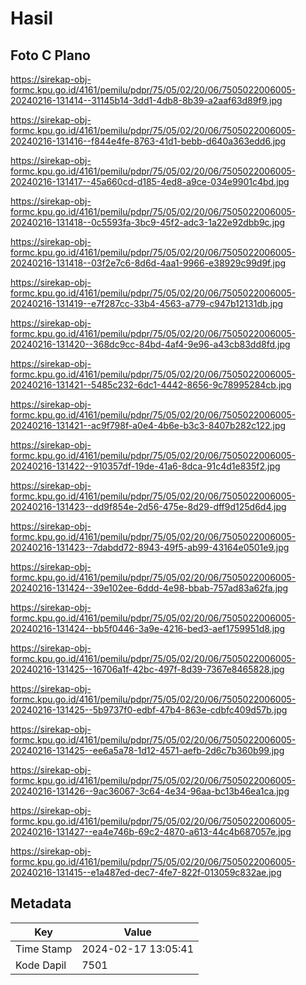 # Hasil

## Foto C Plano

https://sirekap-obj-formc.kpu.go.id/4161/pemilu/pdpr/75/05/02/20/06/7505022006005-20240216-131414--31145b14-3dd1-4db8-8b39-a2aaf63d89f9.jpg

https://sirekap-obj-formc.kpu.go.id/4161/pemilu/pdpr/75/05/02/20/06/7505022006005-20240216-131416--f844e4fe-8763-41d1-bebb-d640a363edd6.jpg

https://sirekap-obj-formc.kpu.go.id/4161/pemilu/pdpr/75/05/02/20/06/7505022006005-20240216-131417--45a660cd-d185-4ed8-a9ce-034e9901c4bd.jpg

https://sirekap-obj-formc.kpu.go.id/4161/pemilu/pdpr/75/05/02/20/06/7505022006005-20240216-131418--0c5593fa-3bc9-45f2-adc3-1a22e92dbb9c.jpg

https://sirekap-obj-formc.kpu.go.id/4161/pemilu/pdpr/75/05/02/20/06/7505022006005-20240216-131418--03f2e7c6-8d6d-4aa1-9966-e38929c99d9f.jpg

https://sirekap-obj-formc.kpu.go.id/4161/pemilu/pdpr/75/05/02/20/06/7505022006005-20240216-131419--e7f287cc-33b4-4563-a779-c947b12131db.jpg

https://sirekap-obj-formc.kpu.go.id/4161/pemilu/pdpr/75/05/02/20/06/7505022006005-20240216-131420--368dc9cc-84bd-4af4-9e96-a43cb83dd8fd.jpg

https://sirekap-obj-formc.kpu.go.id/4161/pemilu/pdpr/75/05/02/20/06/7505022006005-20240216-131421--5485c232-6dc1-4442-8656-9c78995284cb.jpg

https://sirekap-obj-formc.kpu.go.id/4161/pemilu/pdpr/75/05/02/20/06/7505022006005-20240216-131421--ac9f798f-a0e4-4b6e-b3c3-8407b282c122.jpg

https://sirekap-obj-formc.kpu.go.id/4161/pemilu/pdpr/75/05/02/20/06/7505022006005-20240216-131422--910357df-19de-41a6-8dca-91c4d1e835f2.jpg

https://sirekap-obj-formc.kpu.go.id/4161/pemilu/pdpr/75/05/02/20/06/7505022006005-20240216-131423--dd9f854e-2d56-475e-8d29-dff9d125d6d4.jpg

https://sirekap-obj-formc.kpu.go.id/4161/pemilu/pdpr/75/05/02/20/06/7505022006005-20240216-131423--7dabdd72-8943-49f5-ab99-43164e0501e9.jpg

https://sirekap-obj-formc.kpu.go.id/4161/pemilu/pdpr/75/05/02/20/06/7505022006005-20240216-131424--39e102ee-6ddd-4e98-bbab-757ad83a62fa.jpg

https://sirekap-obj-formc.kpu.go.id/4161/pemilu/pdpr/75/05/02/20/06/7505022006005-20240216-131424--bb5f0446-3a9e-4216-bed3-aef1759951d8.jpg

https://sirekap-obj-formc.kpu.go.id/4161/pemilu/pdpr/75/05/02/20/06/7505022006005-20240216-131425--16706a1f-42bc-497f-8d39-7367e8465828.jpg

https://sirekap-obj-formc.kpu.go.id/4161/pemilu/pdpr/75/05/02/20/06/7505022006005-20240216-131425--5b9737f0-edbf-47b4-863e-cdbfc409d57b.jpg

https://sirekap-obj-formc.kpu.go.id/4161/pemilu/pdpr/75/05/02/20/06/7505022006005-20240216-131425--ee6a5a78-1d12-4571-aefb-2d6c7b360b99.jpg

https://sirekap-obj-formc.kpu.go.id/4161/pemilu/pdpr/75/05/02/20/06/7505022006005-20240216-131426--9ac36067-3c64-4e34-96aa-bc13b46ea1ca.jpg

https://sirekap-obj-formc.kpu.go.id/4161/pemilu/pdpr/75/05/02/20/06/7505022006005-20240216-131427--ea4e746b-69c2-4870-a613-44c4b687057e.jpg

https://sirekap-obj-formc.kpu.go.id/4161/pemilu/pdpr/75/05/02/20/06/7505022006005-20240216-131415--e1a487ed-dec7-4fe7-822f-013059c832ae.jpg


## Metadata

| Key        | Value               |
| ---------- | ------------------- |
| Time Stamp | 2024-02-17 13:05:41 |
| Kode Dapil | 7501                |



